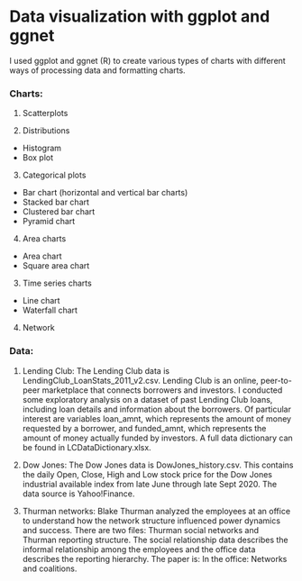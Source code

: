 # Data visualization with ggplot and ggnet

I used ggplot and ggnet (R) to create various types of charts with different ways of processing data and formatting charts. 

### Charts:
1. Scatterplots

2. Distributions
+ Histogram
+ Box plot

3. Categorical plots
+ Bar chart (horizontal and vertical bar charts)
+ Stacked bar chart
+ Clustered bar chart
+ Pyramid chart

4. Area charts
+ Area chart
+ Square area chart

3. Time series charts
+ Line chart
+ Waterfall chart

4. Network

### Data: 
1. Lending Club: The Lending Club data is LendingClub_LoanStats_2011_v2.csv. Lending Club is an online, peer-to-peer marketplace that connects borrowers and investors. I conducted some exploratory analysis on a dataset of past Lending Club loans, including loan details and information about the borrowers. Of particular interest are variables loan_amnt, which represents the amount of money requested by a borrower, and funded_amnt, which represents the amount of money actually
funded by investors. A full data dictionary can be found in LCDataDictionary.xlsx.

2. Dow Jones: The Dow Jones data is DowJones_history.csv. This contains the daily Open, Close, High and Low stock price for the Dow Jones industrial available index from late June through late Sept 2020. The data source is Yahoo!Finance.

3. Thurman networks: Blake Thurman analyzed the employees at an office to understand how the network structure influenced power dynamics and success. There are two files: Thurman social networks and Thurman reporting structure. The social relationship data describes the informal relationship among the employees and the office data describes the reporting hierarchy. The paper is: In the office: Networks and coalitions.
